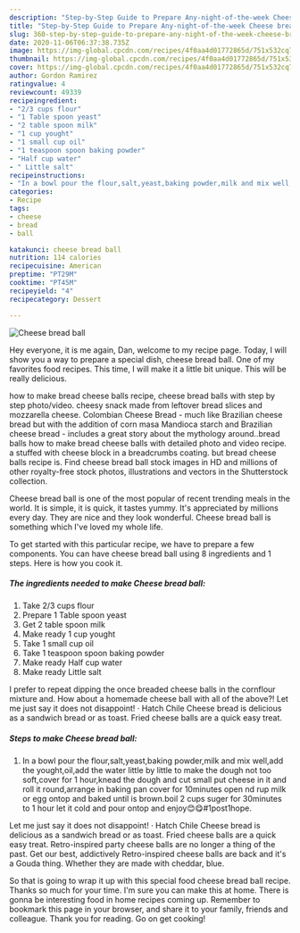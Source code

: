 ```yaml
---
description: "Step-by-Step Guide to Prepare Any-night-of-the-week Cheese bread ball"
title: "Step-by-Step Guide to Prepare Any-night-of-the-week Cheese bread ball"
slug: 360-step-by-step-guide-to-prepare-any-night-of-the-week-cheese-bread-ball
date: 2020-11-06T06:37:38.735Z
image: https://img-global.cpcdn.com/recipes/4f0aa4d01772865d/751x532cq70/cheese-bread-ball-recipe-main-photo.jpg
thumbnail: https://img-global.cpcdn.com/recipes/4f0aa4d01772865d/751x532cq70/cheese-bread-ball-recipe-main-photo.jpg
cover: https://img-global.cpcdn.com/recipes/4f0aa4d01772865d/751x532cq70/cheese-bread-ball-recipe-main-photo.jpg
author: Gordon Ramirez
ratingvalue: 4
reviewcount: 49339
recipeingredient:
- "2/3 cups flour"
- "1 Table spoon yeast"
- "2 table spoon milk"
- "1 cup yought"
- "1 small cup oil"
- "1 teaspoon spoon baking powder"
- "Half cup water"
- " Little salt"
recipeinstructions:
- "In a bowl pour the flour,salt,yeast,baking powder,milk and mix well,add the yought,oil,add the water little by little to make the dough not too soft,cover for 1 hour,knead the dough and cut small put cheese in it and roll it round,arrange in baking pan cover for 10minutes open nd rup milk or egg ontop and baked until is brown.boil 2 cups suger for 30minutes to 1 hour let it cold and pour ontop and enjoy😊😋#1post1hope."
categories:
- Recipe
tags:
- cheese
- bread
- ball

katakunci: cheese bread ball 
nutrition: 114 calories
recipecuisine: American
preptime: "PT29M"
cooktime: "PT45M"
recipeyield: "4"
recipecategory: Dessert

---
```



![Cheese bread ball](https://img-global.cpcdn.com/recipes/4f0aa4d01772865d/751x532cq70/cheese-bread-ball-recipe-main-photo.jpg)

Hey everyone, it is me again, Dan, welcome to my recipe page. Today, I will show you a way to prepare a special dish, cheese bread ball. One of my favorites food recipes. This time, I will make it a little bit unique. This will be really delicious.

how to make bread cheese balls recipe, cheese bread balls with step by step photo/video. cheesy snack made from leftover bread slices and mozzarella cheese. Colombian Cheese Bread - much like Brazilian cheese bread but with the addition of corn masa Mandioca starch and Brazilian cheese bread - includes a great story about the mythology around..bread balls how to make bread cheese balls with detailed photo and video recipe. a stuffed with cheese block in a breadcrumbs coating. but bread cheese balls recipe is. Find cheese bread ball stock images in HD and millions of other royalty-free stock photos, illustrations and vectors in the Shutterstock collection.

Cheese bread ball is one of the most popular of recent trending meals in the world. It is simple, it is quick, it tastes yummy. It's appreciated by millions every day. They are nice and they look wonderful. Cheese bread ball is something which I've loved my whole life.


To get started with this particular recipe, we have to prepare a few components. You can have cheese bread ball using 8 ingredients and 1 steps. Here is how you cook it.

<!--inarticleads1-->

##### The ingredients needed to make Cheese bread ball:

1. Take 2/3 cups flour
1. Prepare 1 Table spoon yeast
1. Get 2 table spoon milk
1. Make ready 1 cup yought
1. Take 1 small cup oil
1. Take 1 teaspoon spoon baking powder
1. Make ready Half cup water
1. Make ready  Little salt


I prefer to repeat dipping the once breaded cheese balls in the cornflour mixture and. How about a homemade cheese ball with all of the above?! Let me just say it does not disappoint! · Hatch Chile Cheese bread is delicious as a sandwich bread or as toast. Fried cheese balls are a quick easy treat. 

<!--inarticleads2-->

##### Steps to make Cheese bread ball:

1. In a bowl pour the flour,salt,yeast,baking powder,milk and mix well,add the yought,oil,add the water little by little to make the dough not too soft,cover for 1 hour,knead the dough and cut small put cheese in it and roll it round,arrange in baking pan cover for 10minutes open nd rup milk or egg ontop and baked until is brown.boil 2 cups suger for 30minutes to 1 hour let it cold and pour ontop and enjoy😊😋#1post1hope.


Let me just say it does not disappoint! · Hatch Chile Cheese bread is delicious as a sandwich bread or as toast. Fried cheese balls are a quick easy treat. Retro-inspired party cheese balls are no longer a thing of the past. Get our best, addictively Retro-inspired cheese balls are back and it&#39;s a Gouda thing. Whether they are made with cheddar, blue. 

So that is going to wrap it up with this special food cheese bread ball recipe. Thanks so much for your time. I'm sure you can make this at home. There is gonna be interesting food in home recipes coming up. Remember to bookmark this page in your browser, and share it to your family, friends and colleague. Thank you for reading. Go on get cooking!
